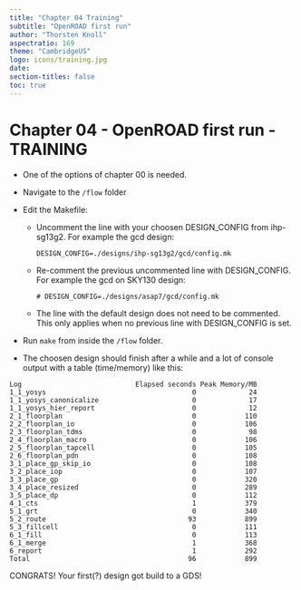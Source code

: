 ```yaml
---
title: "Chapter 04 Training"
subtitle: "OpenROAD first run"
author: "Thorsten Knoll"
aspectratio: 169
theme: "CambridgeUS"
logo: icons/training.jpg
date:
section-titles: false
toc: true
---
```


# Chapter 04 - OpenROAD first run - TRAINING
* One of the options of chapter 00 is needed.
* Navigate to the ```/flow``` folder
* Edit the Makefile:
    * Uncomment the line with your choosen DESIGN_CONFIG from ihp-sg13g2.
    For example the gcd design:
        ```
        DESIGN_CONFIG=./designs/ihp-sg13g2/gcd/config.mk
        ```
    * Re-comment the previous uncommented line with DESIGN_CONFIG.
    For example the gcd on SKY130 design:
        ```
        # DESIGN_CONFIG=./designs/asap7/gcd/config.mk
        ```
    * The line with the default design does not need to be commented. This only applies when no previous line with DESIGN_CONFIG is set.

* Run ```make``` from inside the ```/flow``` folder.
* The choosen design should finish after a while and a lot of console output with a table (time/memory) like this:
```
Log                            Elapsed seconds Peak Memory/MB
1_1_yosys                                    0             24
1_1_yosys_canonicalize                       0             17
1_1_yosys_hier_report                        0             12
2_1_floorplan                                0            110
2_2_floorplan_io                             0            106
2_3_floorplan_tdms                           0             98
2_4_floorplan_macro                          0            106
2_5_floorplan_tapcell                        0            105
2_6_floorplan_pdn                            0            108
3_1_place_gp_skip_io                         0            108
3_2_place_iop                                0            107
3_3_place_gp                                 0            320
3_4_place_resized                            0            289
3_5_place_dp                                 0            112
4_1_cts                                      1            379
5_1_grt                                      0            340
5_2_route                                   93            899
5_3_fillcell                                 0            111
6_1_fill                                     0            113
6_1_merge                                    1            368
6_report                                     1            292
Total                                       96            899
```

CONGRATS! Your first(?) design got build to a GDS!